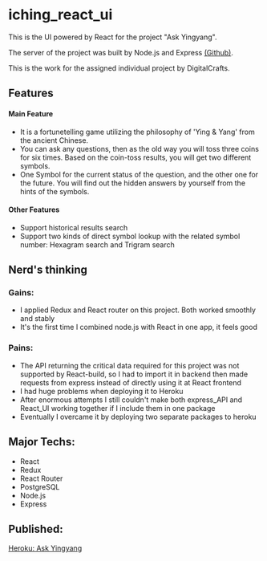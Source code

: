 # iching_react_ui
This is the UI powered by React for the project "Ask Yingyang".

The server of the project was built by Node.js and Express [(Github)](https://github.com/ziqingW/iching_api).

This is the work for the assigned individual project by DigitalCrafts. 

## Features
#### Main Feature
- It is a fortunetelling game utilizing the philosophy of 'Ying & Yang' from the ancient Chinese. 
- You can ask any questions, then as the old way you will toss three coins for six times. Based on the coin-toss results, you will get two different symbols. 
- One Symbol for the current status of the question, and the other one for the future. You will find out the hidden answers by yourself from the hints of the symbols.
#### Other Features
- Support historical results search
- Support two kinds of direct symbol lookup with the related symbol number: Hexagram search and Trigram search

## Nerd's thinking
### Gains:
- I applied Redux and React router on this project. Both worked smoothly and stably
- It's the first time I combined node.js with React in one app, it feels good

### Pains:
- The API returning the critical data required for this project was not supported by React-build, so I had to import it in backend then made requests from express instead of directly using it at React frontend
- I had huge problems when deploying it to Heroku
- After enormous attempts I still couldn't make both express_API and React_UI working together if I include them in one package
- Eventually I overcame it by deploying two separate packages to heroku

## Major Techs:
- React
- Redux
- React Router
- PostgreSQL
- Node.js
- Express

## Published:
[Heroku: Ask Yingyang](https://askyingyang.herokuapp.com/)
 


